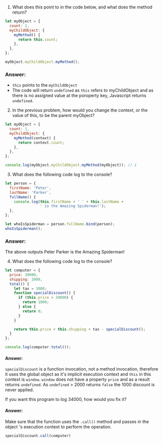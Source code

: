 1) What does this point to in the code below, and what does the method return?

```js
let myObject = {
  count: 1,
  myChildObject: {
    myMethod() {
      return this.count;
    },
  },
};

myObject.myChildObject.myMethod();
```

### Answer:
* `this` points to the `myChildObject`
* The code will return `undefined` as `this` refers to myChildObject and as there is no assigned value at the poroperty key, Javascript returns `undefined`.

2) In the previous problem, how would you change the context, or the value of this, to be the parent myObject?

```js
let myObject = {
  count: 1,
  myChildObject: {
    myMethod(context) {
      return context.count;
    },
  },
};

console.log(myObject.myChildObject.myMethod(myObject)); // 1 
```


3) What does the following code log to the console?

```js
let person = {
  firstName: 'Peter',
  lastName: 'Parker',
  fullName() {
    console.log(this.firstName + ' ' + this.lastName +
                ' is the Amazing Spiderman!');
  },
};

let whoIsSpiderman = person.fullName.bind(person);
whoIsSpiderman();
```

### Answer:
The above outputs Peter Parker is the Amazing Spiderman!


4) What does the following code log to the console?

```js
let computer = {
  price: 30000,
  shipping: 2000,
  total() {
    let tax = 3000;
    function specialDiscount() {
      if (this.price > 20000) {
        return 1000;
      } else {
        return 0;
      }
    }

    return this.price + this.shipping + tax - specialDiscount();
  }
};

console.log(computer.total());
```
#### Answer:
`specialDiscount` is a function invocation, not a method invocation, therefore it uses the global object as it's implicit execution context and `this` in this context is `window`. `window` does not have a property `price` and as a result returns `undefined`. As `undefined` > 2000 returns `false` the 1000 discount is never applied. 

If you want this program to log 34000, how would you fix it?

#### Answer: 
Make sure that the function uses the `.call()` method and passes in the object
's execution context to perform the operation. 

```js
specialDiscount.call(computer)
``` 